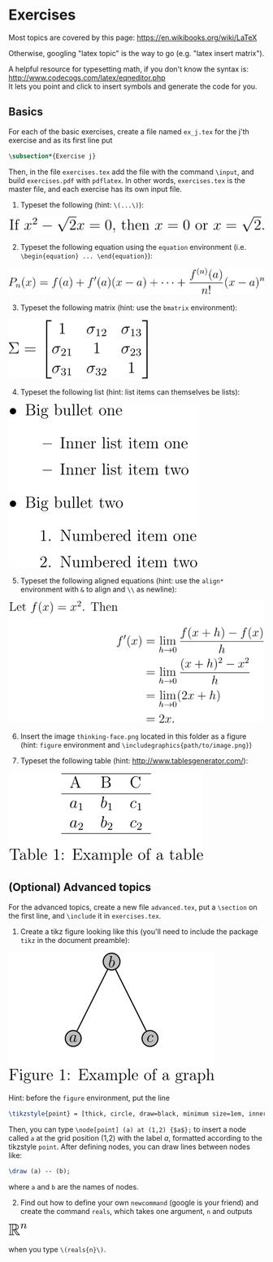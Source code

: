 # Exercises

Most topics are covered by this page: <https://en.wikibooks.org/wiki/LaTeX>

Otherwise, googling "latex topic" is the way to go (e.g. "latex insert matrix").

A helpful resource for typesetting math, if you don't know the syntax is: <http://www.codecogs.com/latex/eqneditor.php>  
It lets you point and click to insert symbols and generate the code for you.


## Basics 

For each of the basic exercises, create a file named `ex_j.tex` for the j'th exercise and as its first line put

```tex
\subsection*{Exercise j}
```

Then, in the file `exercises.tex` add the file with the command `\input`, and build `exercises.pdf` with `pdflatex`.
In other words, `exercises.tex` is the master file, and each exercise has its own input file.

1. Typeset the following (hint: `\(...\)`):

![](img/math-inline-1.svg)

2. Typeset the following equation using the `equation` environment (i.e. `\begin{equation} ... \end{equation}`):

![](img/math-display-1.svg)

3. Typeset the following matrix (hint: use the `bmatrix` environment):

![](img/matrix.svg)

4. Typeset the following list (hint: list items can themselves be lists):

![](img/list.svg)

5. Typeset the following aligned equations (hint: use the `align*` environment with `&` to align and `\\` as newline):

![](img/math-align-1.svg)

6. Insert the image `thinking-face.png` located in this folder as a figure (hint: `figure` environment and `\includegraphics{path/to/image.png}`)

7. Typeset the following table (hint: <http://www.tablesgenerator.com/>):

![](img/tab.svg)




## (Optional) Advanced topics

For the advanced topics, create a new file `advanced.tex`, put a `\section` on the first line, and `\include` it in `exercises.tex`.

1. Create a tikz figure looking like this (you'll need to include the package `tikz` in the document preamble):

![](img/tikz.svg)

Hint: before the `figure` environment, put the line

```tex
\tikzstyle{point} = [thick, circle, draw=black, minimum size=1em, inner sep=1pt, fill=lightgray]
```

Then, you can type `\node[point] (a) at (1,2) {$a$};` to insert a node called `a` at the grid position (1,2) with the label _a_, formatted according to the tikzstyle `point`.
After defining nodes, you can draw lines between nodes like:

```tex
\draw (a) -- (b);
```

where `a` and `b` are the names of nodes.

2. Find out how to define your own `newcommand` (google is your friend) and create the command `reals`, which takes one argument, `n` and outputs 

![](img/newcommand.svg)

when you type `\(reals{n}\)`.

